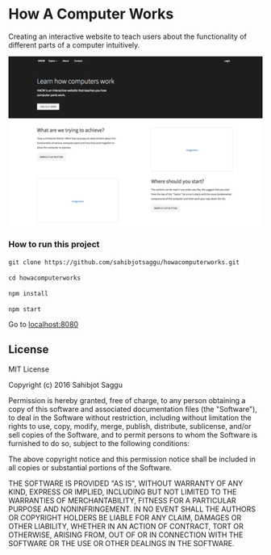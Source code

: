 # How A Computer Works

Creating an interactive website to teach users about the functionality of different parts of a computer intuitively.

![Image of the current homepage](https://github.com/sahibjotsaggu/howacomputerworks/blob/dev/public/assets/images/homepage.png)

### How to run this project

`git clone https://github.com/sahibjotsaggu/howacomputerworks.git`

`cd howacomputerworks`

`npm install`

`npm start`

Go to [localhost:8080](http://localhost:8080)

## License

MIT License

Copyright (c) 2016 Sahibjot Saggu

Permission is hereby granted, free of charge, to any person obtaining a copy of this software and associated documentation files (the "Software"), to deal in the Software without restriction, including without limitation the rights to use, copy, modify, merge, publish, distribute, sublicense, and/or sell copies of the Software, and to permit persons to whom the Software is furnished to do so, subject to the following conditions:

The above copyright notice and this permission notice shall be included in all copies or substantial portions of the Software.

THE SOFTWARE IS PROVIDED "AS IS", WITHOUT WARRANTY OF ANY KIND, EXPRESS OR IMPLIED, INCLUDING BUT NOT LIMITED TO THE WARRANTIES OF MERCHANTABILITY, FITNESS FOR A PARTICULAR PURPOSE AND NONINFRINGEMENT. IN NO EVENT SHALL THE AUTHORS OR COPYRIGHT HOLDERS BE LIABLE FOR ANY CLAIM, DAMAGES OR OTHER LIABILITY, WHETHER IN AN ACTION OF CONTRACT, TORT OR OTHERWISE, ARISING FROM, OUT OF OR IN CONNECTION WITH THE SOFTWARE OR THE USE OR OTHER DEALINGS IN THE SOFTWARE.
